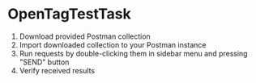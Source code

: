 # OpenTagTestTask

1. Download provided Postman collection
2. Import downloaded collection to your Postman instance
3. Run requests by double-clicking them in sidebar menu and pressing "SEND" button
4. Verify received results 
